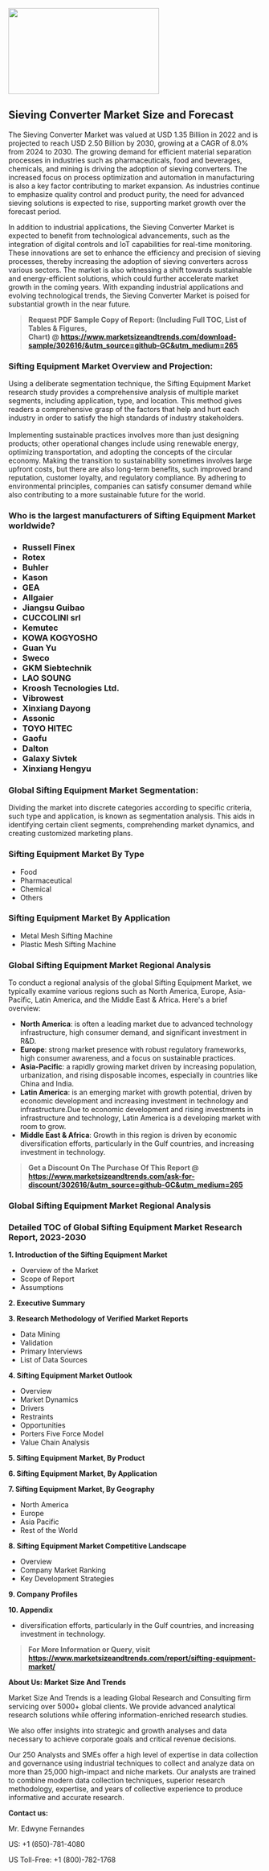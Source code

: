 <p><img class="alignnone size-medium wp-image-20088" src="https://ffe5etoiles.com/wp-content/uploads/2024/12/MST1-300x171.png" alt="" width="300" height="171" /></p><h2>Sieving Converter Market Size and Forecast</h2><p>The Sieving Converter Market was valued at USD 1.35 Billion in 2022 and is projected to reach USD 2.50 Billion by 2030, growing at a CAGR of 8.0% from 2024 to 2030. The growing demand for efficient material separation processes in industries such as pharmaceuticals, food and beverages, chemicals, and mining is driving the adoption of sieving converters. The increased focus on process optimization and automation in manufacturing is also a key factor contributing to market expansion. As industries continue to emphasize quality control and product purity, the need for advanced sieving solutions is expected to rise, supporting market growth over the forecast period.</p><p>In addition to industrial applications, the Sieving Converter Market is expected to benefit from technological advancements, such as the integration of digital controls and IoT capabilities for real-time monitoring. These innovations are set to enhance the efficiency and precision of sieving processes, thereby increasing the adoption of sieving converters across various sectors. The market is also witnessing a shift towards sustainable and energy-efficient solutions, which could further accelerate market growth in the coming years. With expanding industrial applications and evolving technological trends, the Sieving Converter Market is poised for substantial growth in the near future.</p></p><blockquote id="" class=""><strong>Request PDF Sample Copy of Report: (Including Full TOC, List of Tables &amp; Figures, Chart)&nbsp;@&nbsp;<strong><a href="https://www.marketsizeandtrends.com/download-sample/302616/&utm_source=github-GC&utm_medium=265" target="_blank">https://www.marketsizeandtrends.com/download-sample/302616/&utm_source=github-GC&utm_medium=265</a></strong></strong></blockquote><h3 id="" class="">Sifting Equipment Market&nbsp;Overview and Projection:</h3><p id="" class="">Using a deliberate segmentation technique, the Sifting Equipment Market research study provides a comprehensive analysis of multiple market segments, including application, type, and location. This method gives readers a comprehensive grasp of the factors that help and hurt each industry in order to satisfy the high standards of industry stakeholders. <br /> <br />Implementing sustainable practices involves more than just designing products; other operational changes include using renewable energy, optimizing transportation, and adopting the concepts of the circular economy. Making the transition to sustainability sometimes involves large upfront costs, but there are also long-term benefits, such improved brand reputation, customer loyalty, and regulatory compliance. By adhering to environmental principles, companies can satisfy consumer demand while also contributing to a more sustainable future for the world.</p><h3 id="" class="">Who is the largest manufacturers of&nbsp;Sifting Equipment Market worldwide?</h3><h3 class=""><p><ul><li>Russell Finex </li><li> Rotex </li><li> Buhler </li><li> Kason </li><li> GEA </li><li> Allgaier </li><li> Jiangsu Guibao </li><li> CUCCOLINI srl </li><li> Kemutec </li><li> KOWA KOGYOSHO </li><li> Guan Yu </li><li> Sweco </li><li> GKM Siebtechnik </li><li> LAO SOUNG </li><li> Kroosh Tecnologies Ltd. </li><li> Vibrowest </li><li> Xinxiang Dayong </li><li> Assonic </li><li> TOYO HITEC </li><li> Gaofu </li><li> Dalton </li><li> Galaxy Sivtek </li><li> Xinxiang Hengyu</li></ul></p></h3><h3 id="" class="">Global&nbsp;Sifting Equipment Market Segmentation:</h3><p id="" class="">Dividing the market into discrete categories according to specific criteria, such type and application, is known as segmentation analysis. This aids in identifying certain client segments, comprehending market dynamics, and creating customized marketing plans.</p><h3 id="" class="">Sifting Equipment Market&nbsp;By Type</h3><p><p><ul><li>Food</li><li> Pharmaceutical</li><li> Chemical</li><li> Others</p></li></ul></p></p><h3 id="" class="">Sifting Equipment Market&nbsp;By Application</h3><p class=""><p><ul><li>Metal Mesh Sifting Machine</li><li> Plastic Mesh Sifting Machine</li></ul></p></p><h3 id="" class="">Global Sifting Equipment Market Regional Analysis</h3><p id="" class="">To conduct a regional analysis of the global Sifting Equipment Market, we typically examine various regions such as North America, Europe, Asia-Pacific, Latin America, and the Middle East &amp; Africa. Here's a brief overview:</p><ul><li><strong>North America</strong>: is often a leading market due to advanced technology infrastructure, high consumer demand, and significant investment in R&amp;D.</li><li><strong>Europe</strong>: strong market presence with robust regulatory frameworks, high consumer awareness, and a focus on sustainable practices.</li><li><strong>Asia-Pacific</strong>: a rapidly growing market driven by increasing population, urbanization, and rising disposable incomes, especially in countries like China and India.</li><li><strong>Latin America</strong>: is an emerging market with growth potential, driven by economic development and increasing investment in technology and infrastructure.Due to economic development and rising investments in infrastructure and technology, Latin America is a developing market with room to grow.</li><li><strong>Middle East &amp; Africa</strong>: Growth in this region is driven by economic diversification efforts, particularly in the Gulf countries, and increasing investment in technology.</li></ul><blockquote id="" class=""><strong>Get a Discount On The Purchase Of This Report @ <strong><a href="https://www.marketsizeandtrends.com/ask-for-discount/302616/&utm_source=github-GC&utm_medium=265" target="_blank">https://www.marketsizeandtrends.com/ask-for-discount/302616/&utm_source=github-GC&utm_medium=265</a></strong></strong></blockquote><h3 id="" class="">Global Sifting Equipment Market Regional Analysis</h3><h3 id="" class="">Detailed TOC of Global Sifting Equipment Market Research Report, 2023-2030</h3><p id="" class=""><strong>1. Introduction of the Sifting Equipment Market</strong></p><ul><li>Overview of the Market</li><li>Scope of Report</li><li>Assumptions</li></ul><p id="" class=""><strong>2. Executive Summary</strong></p><p id="" class=""><strong>3. Research Methodology of Verified Market Reports</strong></p><ul><li>Data Mining</li><li>Validation</li><li>Primary Interviews</li><li>List of Data Sources</li></ul><p id="" class=""><strong>4. Sifting Equipment Market Outlook</strong></p><ul><li>Overview</li><li>Market Dynamics</li><li>Drivers</li><li>Restraints</li><li>Opportunities</li><li>Porters Five Force Model</li><li>Value Chain Analysis</li></ul><p id="" class=""><strong>5. Sifting Equipment Market, By Product</strong></p><p id="" class=""><strong>6. Sifting Equipment Market, By Application</strong></p><p id="" class=""><strong>7. Sifting Equipment Market, By Geography</strong></p><ul><li>North America</li><li>Europe</li><li>Asia Pacific</li><li>Rest of the World</li></ul><p id="" class=""><strong>8. Sifting Equipment Market Competitive Landscape</strong></p><ul><li>Overview</li><li>Company Market Ranking</li><li>Key Development Strategies</li></ul><p id="" class=""><strong>9. Company Profiles</strong></p><p id="" class=""><strong>10. Appendix</strong></p><ul><li>diversification efforts, particularly in the Gulf countries, and increasing investment in technology.</li></ul><blockquote id="" class=""><strong>For More Information or Query, visit <strong><strong><a href="https://www.marketsizeandtrends.com/report/sifting-equipment-market/" target="_blank">https://www.marketsizeandtrends.com/report/sifting-equipment-market/</a></strong></strong></strong></blockquote><p id="" class=""><strong>About Us: Market Size And Trends</strong></p><p id="" class="">Market Size And Trends is a leading Global Research and Consulting firm servicing over 5000+ global clients. We provide advanced analytical research solutions while offering information-enriched research studies.</p><p id="" class="">We also offer insights into strategic and growth analyses and data necessary to achieve corporate goals and critical revenue decisions.</p><p id="" class="">Our 250 Analysts and SMEs offer a high level of expertise in data collection and governance using industrial techniques to collect and analyze data on more than 25,000 high-impact and niche markets. Our analysts are trained to combine modern data collection techniques, superior research methodology, expertise, and years of collective experience to produce informative and accurate research.</p><p id="" class=""><strong>Contact us:</strong></p><p id="" class="">Mr. Edwyne Fernandes</p><p id="" class="">US: +1 (650)-781-4080</p><p id="" class="">US Toll-Free: +1 (800)-782-1768</p>
